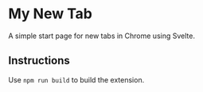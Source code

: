 # My New Tab

A simple start page for new tabs in Chrome using Svelte.

## Instructions

Use `npm run build` to build the extension.
